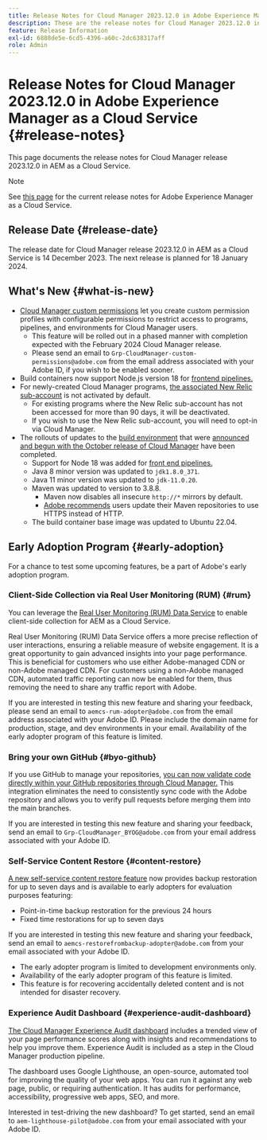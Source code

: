```yaml
---
title: Release Notes for Cloud Manager 2023.12.0 in Adobe Experience Manager as a Cloud Service
description: These are the release notes for Cloud Manager 2023.12.0 in AEM as a Cloud Service.
feature: Release Information
exl-id: 6888de5e-6cd5-4396-a60c-2dc638317aff
role: Admin
---
```

# Release Notes for Cloud Manager 2023.12.0 in Adobe Experience Manager as a Cloud Service {#release-notes}

This page documents the release notes for Cloud Manager release 2023.12.0 in AEM as a Cloud Service.

>[!NOTE]
>
>See [this page](/help/release-notes/release-notes-cloud/release-notes-current.md) for the current release notes for Adobe Experience Manager as a Cloud Service.

## Release Date {#release-date}

The release date for Cloud Manager release 2023.12.0 in AEM as a Cloud Service is 14 December 2023. The next release is planned for 18 January 2024.

## What's New {#what-is-new}

* [Cloud Manager custom permissions](/help/implementing/cloud-manager/custom-permissions.md) let you create custom permission profiles with configurable permissions to restrict access to programs, pipelines, and environments for Cloud Manager users.
  * This feature will be rolled out in a phased manner with completion expected with the February 2024 Cloud Manager release.
  * Please send an email to `Grp-CloudManager-custom-permissions@adobe.com` from the email address associated with your Adobe ID, if you wish to be enabled sooner.
* Build containers now support Node.js version 18 for [frontend pipelines.](/help/implementing/developing/introduction/developing-with-front-end-pipelines.md)
* For newly-created Cloud Manager programs, [the associated New Relic sub-account](/help/implementing/cloud-manager/user-access-new-relic.md) is not activated by default.
  * For existing programs where the New Relic sub-account has not been accessed for more than 90 days, it will be deactivated.
  * If you wish to use the New Relic sub-account, you will need to opt-in via Cloud Manager.
* The rollouts of updates to the [build environment](/help/implementing/cloud-manager/getting-access-to-aem-in-cloud/build-environment-details.md) that were [announced and begun with the October release of Cloud Manager](/help/implementing/cloud-manager/release-notes/2023/2023-10-0.md) have been completed.
  * Support for Node 18 was added for [front end pipelines.](/help/implementing/developing/introduction/developing-with-front-end-pipelines.md)
  * Java 8 minor version was updated to `jdk1.8.0_371`.
  * Java 11 minor version was updated to `jdk-11.0.20`.
  * Maven was updated to version to 3.8.8.
    * Maven now disables all insecure `http://*` mirrors by default.
    * [Adobe recommends](/help/implementing/cloud-manager/getting-access-to-aem-in-cloud/build-environment-details.md) users update their Maven repositories to use HTTPS instead of HTTP.
  * The build container base image was updated to Ubuntu 22.04.

## Early Adoption Program {#early-adoption}

For a chance to test some upcoming features, be a part of Adobe's early adoption program.

### Client-Side Collection via Real User Monitoring (RUM) {#rum}

You can leverage the [Real User Monitoring (RUM) Data Service](/help/implementing/cloud-manager/content-requests.md#cliendside-collection) to enable client-side collection for AEM as a Cloud Service.

Real User Monitoring (RUM) Data Service offers a more precise reflection of user interactions, ensuring a reliable measure of website engagement. It is a great opportunity to gain advanced insights into your page performance. This is beneficial for customers who use either Adobe-managed CDN or non-Adobe managed CDN. For customers using a non-Adobe managed CDN, automated traffic reporting can now be enabled for them, thus removing the need to share any traffic report with Adobe.

If you are interested in testing this new feature and sharing your feedback, please send an email to `aemcs-rum-adopter@adobe.com` from the email address associated with your Adobe ID. Please include the domain name for production, stage, and dev environments in your email.  Availability of the early adopter program of this feature is limited.

### Bring your own GitHub {#byo-github}

If you use GitHub to manage your repositories, [you can now validate code directly within your GitHub repositories through Cloud Manager.](/help/implementing/cloud-manager/managing-code/byo-github.md) This integration eliminates the need to consistently sync code with the Adobe repository and allows you to verify pull requests before merging them into the main branches.

If you are interested in testing this new feature and sharing your feedback, send an email to `Grp-CloudManager_BYOG@adobe.com` from your email address associated with your Adobe ID.

### Self-Service Content Restore {#content-restore}

[A new self-service content restore feature](/help/operations/restore.md) now provides backup restoration for up to seven days and is available to early adopters for evaluation purposes featuring:

* Point-in-time backup restoration for the previous 24 hours
* Fixed time restorations for up to seven days

If you are interested in testing this new feature and sharing your feedback, send an email to `aemcs-restorefrombackup-adopter@adobe.com` from your email associated with your Adobe ID.

* The early adopter program is limited to development environments only.
* Availability of the early adopter program of this feature is limited.
* This feature is for recovering accidentally deleted content and is not intended for disaster recovery.

### Experience Audit Dashboard {#experience-audit-dashboard}

[The Cloud Manager Experience Audit dashboard](/help/implementing/cloud-manager/experience-audit-dashboard.md) includes a trended view of your page performance scores along with insights and recommendations to help you improve them. Experience Audit is included as a step in the Cloud Manager production pipeline.

The dashboard uses Google Lighthouse, an open-source, automated tool for improving the quality of your web apps. You can run it against any web page, public, or requiring authentication. It has audits for performance, accessibility, progressive web apps, SEO, and more.

Interested in test-driving the new dashboard? To get started, send an email to `aem-lighthouse-pilot@adobe.com` from your email associated with your Adobe ID.
